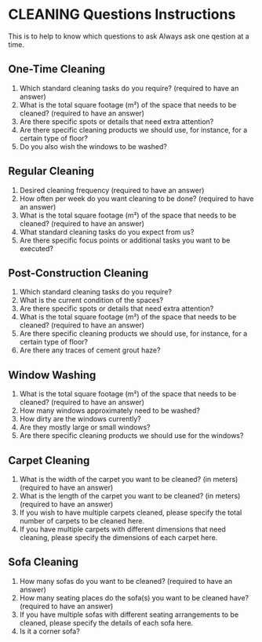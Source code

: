 # CLEANING Questions Instructions 
This is to help to know which questions to ask
Always ask one qestion at a time.

## One-Time Cleaning

1. Which standard cleaning tasks do you require? (required to have an answer)
2. What is the total square footage (m²) of the space that needs to be cleaned? (required to have an answer)
3. Are there specific spots or details that need extra attention?
4. Are there specific cleaning products we should use, for instance, for a certain type of floor?
5. Do you also wish the windows to be washed?

## Regular Cleaning

1. Desired cleaning frequency (required to have an answer)
2. How often per week do you want cleaning to be done? (required to have an answer)
3. What is the total square footage (m²) of the space that needs to be cleaned? (required to have an answer)
4. What standard cleaning tasks do you expect from us?
5. Are there specific focus points or additional tasks you want to be executed?

## Post-Construction Cleaning

1. Which standard cleaning tasks do you require?
2. What is the current condition of the spaces?
3. Are there specific spots or details that need extra attention?
4. What is the total square footage (m²) of the space that needs to be cleaned? (required to have an answer)
5. Are there specific cleaning products we should use, for instance, for a certain type of floor?
6. Are there any traces of cement grout haze?

## Window Washing

1. What is the total square footage (m²) of the space that needs to be cleaned? (required to have an answer)
2. How many windows approximately need to be washed?
3. How dirty are the windows currently?
4. Are they mostly large or small windows?
5. Are there specific cleaning products we should use for the windows?

## Carpet Cleaning

1. What is the width of the carpet you want to be cleaned? (in meters) (required to have an answer)
2. What is the length of the carpet you want to be cleaned? (in meters) (required to have an answer)
3. If you wish to have multiple carpets cleaned, please specify the total number of carpets to be cleaned here.
4. If you have multiple carpets with different dimensions that need cleaning, please specify the dimensions of each carpet here.

## Sofa Cleaning

1. How many sofas do you want to be cleaned? (required to have an answer)
2. How many seating places do the sofa(s) you want to be cleaned have? (required to have an answer)
3. If you have multiple sofas with different seating arrangements to be cleaned, please specify the details of each sofa here.
4. Is it a corner sofa?
